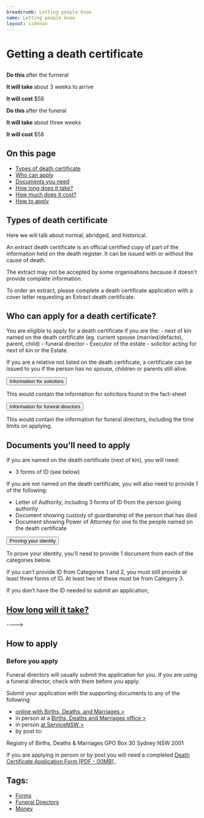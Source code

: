 ```yaml
---
breadcrumb: Letting people know
name: Letting people know
layout: sidenav
---
```


# Getting a death certificate 


<section class="au-callout au-callout--calendar-event">
  <h2 class="au-callout__heading au-callout__heading--sronly"></h2>
  <p class="au-callout--calendar-event__lede"><strong> Do this </strong> after the furneral </p>
  <p class="au-callout--calendar-event__lede"><strong> It will take </strong> about 3 weeks to arrive</p>
  <p class="au-callout--calendar-event__lede"><strong> It will cost </strong> $58</p>
</section>
<p> <strong> Do this </strong> after the funeral </p>
<p> <strong> It will take </strong> about three weeks </p>
<p> <strong> It will cost </strong>  $58 </p>
<nav class="au-inpage-nav-links" aria-label="in page navigation">
  <h2 class="au-inpage-nav-links__heading">On this page</h2>
  <ul class="au-link-list">
    <li><a href="#section1">Types of death certificate</a></li>
    <li><a href="#section2">Who can apply</a></li>
    <li><a href="#section3">Documents you need</a></li>    
    <li><a href="#section5">How long does it take?</a></li>
    <li><a href="#section6">How much does it cost?</a></li>
    <li><a href="#section7">How to apply</a></li>
  </ul>
</nav>

<h2 class="au-inpage-nav-section au-display-sm">
  <h2> Types of death certificate </h2>
  <a id="section1" class="au-inpage-nav-section-link" href="#section1"></a>
</h2>

Here we will talk about normal, abridged, and historical. 

<p> An extract death certificate is an official certified copy of part of the information held on the death register. It can be issued with or without the cause of death.</p>
        
<p> The extract may not be accepted by some organisations because it doesn't provide complete information. </p>

<p> To order an extract, please complete a death certificate application with a cover letter requesting an Extract death certificate. </p>

<h2 class="au-inpage-nav-section au-display-sm">
  <h2> Who can apply for a death certificate? </h2>
  <a id="section2" class="au-inpage-nav-section-link" href="#section2"></a>
</h2>
You are eligible to apply for a death certificate if you are the:
- next of kin named on the death certificate (eg. current spouse (married/defacto), parent, child)
- funeral director
- Executor of the estate
- solicitor acting for next of kin or the Estate.

If you are a relative not listed on the death certificate, a certificate can be issued to you if the person has no spouse, children or parents still alive.

<section class="au-accordion">
  <button class="au-accordion__title js-au-accordion au-accordion--closed" aria-controls="accordion-solicitors" aria-expanded="false" onclick="return AU.accordion.Toggle( this )">
    Information for solicitors
  </button>

  <div class="au-accordion__body au-accordion--closed" id="accordion-solicitors">
    <div class="au-accordion__body-wrapper">
    <p> This would contain the information for solicitors found in the fact-sheet </p>
    </div>
  </div>
</section>

<section class="au-accordion">
  <button class="au-accordion__title js-au-accordion au-accordion--closed" aria-controls="accordion-funeral-directors" aria-expanded="false" onclick="return AU.accordion.Toggle( this )">
    Information for funeral directors
  </button>

  <div class="au-accordion__body au-accordion--closed" id="accordion-funeral-directors">
    <div class="au-accordion__body-wrapper">
    <p> This would contain the information for funeral directors, including the time limits on applying. </p>
    </div>
  </div>
</section>


<h2 class="au-inpage-nav-section au-display-sm">
  <h2> Documents you'll need to apply</h2>
  <a id="section3" class="au-inpage-nav-section-link" href="#section3"></a>
</h2>

If you are named on the death certificate (next of kin), you will need: 
- 3 forms of ID (see below)

If you are not named on the death certificate, you will also need to provide 1 of the following: 
- Letter of Authority, including 3 forms of ID from the person giving authority 
- Document showing custody of guardianship of the person that has died 
- Document showing Power of Attorney for one fo the people named on the death certificate


<section class="au-accordion">
  <button class="au-accordion__title au-accordion--closed js-au-accordion" aria-controls="accordion-identity" aria-expanded="false" onclick="return AU.accordion.Toggle( this )">
    Proving your identity
  </button>

  <div class="au-accordion__body au-accordion--closed" id="accordion-identity">
    <div class="au-accordion__body-wrapper">
<p> To prove your identity, you’ll need to provide 1 document from each of the categories below.  </p>

<p>If you can’t provide ID from Categories 1 and 2, you must still provide at least three forms of ID. At least two of these must be from Category 3.
</p>

<p> If you don’t have the ID needed to submit an application, <a href="https://www.bdm.nsw.gov.au/Pages/contact-us/contact-us-bdm.aspx>contact Births, Deaths and Marriages </a> for advice. 
</p>

<h3> Category 1 </h3>
<p> Any one of the following: </p>
<ul>
<li> an Australian birth certificate </li>
<li> Australian citizen certificate </li>
<li> New Zealand citizen certificate and New Zealand passport </li>
<li> New Zealand birth certificate </li>
</ul>

<h3> Category 2 </h3>
<p> Any one of the following: </p>
<ul>
<li> Australian driver’s licence </li>
<li> Passport (Australian or other) </li>
<li> Australian firearms licence </li>
<li> Proof of age card </li>
</ul>

<h3> Category 3 </h3>
<p> Any one of the following: </p>
  <ul>
  <li> Medicare card </li>
<li> Centrelink or Department of Veterans Affairs card </li>
<li> Security/Crowd control licence </li>
  <li> ID card from University, TAFE or other tertiary education provider </li>
  </ul> 
    </div>
  </div>
</section>


<!--- <h2 class="au-inpage-nav-section au-display-sm">
  <h2> How long will it take?</h2>
  <a id="section7" class="au-inpage-nav-section-link" href="#section7"></a>
</h2> ----> 

<!--- It takes around 3 weeks for a death certificate to come. --->

<!--- Processing times can vary at different times of the year. Find Up to date processing times at <a href="https://www.bdm.nsw.gov.au/Pages/about-us/processing-times.aspx"> Births, Deaths, and Marriages. </a>
--->
<!---
<h2 class="au-inpage-nav-section au-display-sm">
  <h2> How much does it cost?</h2>
  <a id="section6" class="au-inpage-nav-section-link" href="#section6"></a>
</h2>
It costs $58 to apply for a death certificate. 
--->
<!---
This is usually included within a Funeral Directors fee. 
--->

<h2 class="au-inpage-nav-section au-display-sm">
  <h2> How to apply</h2>
  <a id="section7" class="au-inpage-nav-section-link" href="#section7"></a>
</h2>
<section class="au-callout">
     <h3 class="au-callout__heading au-callout__heading--sronly"> Before you apply</h3>
    <p>Funeral directors will usually submit the application for you. If you are using a funeral director, check with them before you apply. 
</p>
</section>


Submit your application with the supporting documents to any of the following: 
<ul> 
  <li> <a href ="https://onlineforms.bdm.nsw.gov.au/application/death_details">online with Births, Deaths, and Marriages > </a> </li>
  <li> in person at a <a href="https://www.bdm.nsw.gov.au/Pages/contact-us/registry-office-locations.aspx"> Births, Deaths and Marriages office > </a></li>
  <li> in person <a href="https://www.service.nsw.gov.au/service-centre"> at ServiceNSW > </a></li>
  <li> by post to: </li>
  </ul>
     Registry of Births, Deaths & Marriages
     GPO Box 30
     Sydney NSW 2001
     
If you are applying in person or by post you will need a completed <a href ="https://www.bdm.nsw.gov.au/Documents/apply-for-death-certificate.pdf"> Death Certificate Application Form [PDF - 00MB] </a>.

<h2>Tags:</h2>
<ul class="au-tags">
  <li><a href="#">Forms</a></li>
  <li><a href="#">Funeral Directors</a></li>
  <li><a href="#">Money</a></li>
</ul>

